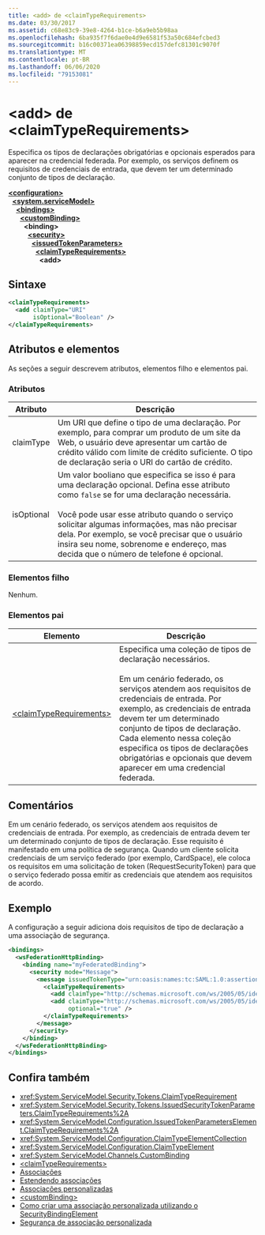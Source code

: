 ```yaml
---
title: <add> de <claimTypeRequirements>
ms.date: 03/30/2017
ms.assetid: c68e83c9-39e8-4264-b1ce-b6a9eb5b98aa
ms.openlocfilehash: 6ba935f7f6dae0e4d9e6581f53a50c684efcbed3
ms.sourcegitcommit: b16c00371ea06398859ecd157defc81301c9070f
ms.translationtype: MT
ms.contentlocale: pt-BR
ms.lasthandoff: 06/06/2020
ms.locfileid: "79153081"
---
```

# <a name="add-of-claimtyperequirements"></a>\<add> de \<claimTypeRequirements>
Especifica os tipos de declarações obrigatórias e opcionais esperados para aparecer na credencial federada. Por exemplo, os serviços definem os requisitos de credenciais de entrada, que devem ter um determinado conjunto de tipos de declaração.  
  
[**\<configuration>**](../configuration-element.md)\
&nbsp;&nbsp;[**\<system.serviceModel>**](system-servicemodel.md)\
&nbsp;&nbsp;&nbsp;&nbsp;[**\<bindings>**](bindings.md)\
&nbsp;&nbsp;&nbsp;&nbsp;&nbsp;&nbsp;[**\<customBinding>**](custombinding.md)\
&nbsp;&nbsp;&nbsp;&nbsp;&nbsp;&nbsp;&nbsp;&nbsp;**\<binding>**\
&nbsp;&nbsp;&nbsp;&nbsp;&nbsp;&nbsp;&nbsp;&nbsp;&nbsp;&nbsp;[**\<security>**](security-of-custombinding.md)\
&nbsp;&nbsp;&nbsp;&nbsp;&nbsp;&nbsp;&nbsp;&nbsp;&nbsp;&nbsp;&nbsp;&nbsp;[**\<issuedTokenParameters>**](issuedtokenparameters.md)\
&nbsp;&nbsp;&nbsp;&nbsp;&nbsp;&nbsp;&nbsp;&nbsp;&nbsp;&nbsp;&nbsp;&nbsp;&nbsp;&nbsp;[**\<claimTypeRequirements>**](claimtyperequirements-element.md)\
&nbsp;&nbsp;&nbsp;&nbsp;&nbsp;&nbsp;&nbsp;&nbsp;&nbsp;&nbsp;&nbsp;&nbsp;&nbsp;&nbsp;&nbsp;&nbsp;**\<add>**  
  
## <a name="syntax"></a>Sintaxe  
  
```xml  
<claimTypeRequirements>
  <add claimType="URI"
       isOptional="Boolean" />
</claimTypeRequirements>
```  
  
## <a name="attributes-and-elements"></a>Atributos e elementos  
 As seções a seguir descrevem atributos, elementos filho e elementos pai.  
  
### <a name="attributes"></a>Atributos  
  
|Atributo|Descrição|  
|---------------|-----------------|  
|claimType|Um URI que define o tipo de uma declaração. Por exemplo, para comprar um produto de um site da Web, o usuário deve apresentar um cartão de crédito válido com limite de crédito suficiente. O tipo de declaração seria o URI do cartão de crédito.|  
|isOptional|Um valor booliano que especifica se isso é para uma declaração opcional. Defina esse atributo como `false` se for uma declaração necessária.<br /><br /> Você pode usar esse atributo quando o serviço solicitar algumas informações, mas não precisar dela. Por exemplo, se você precisar que o usuário insira seu nome, sobrenome e endereço, mas decida que o número de telefone é opcional.|  
  
### <a name="child-elements"></a>Elementos filho  
 Nenhum.  
  
### <a name="parent-elements"></a>Elementos pai  
  
|Elemento|Descrição|  
|-------------|-----------------|  
|[\<claimTypeRequirements>](claimtyperequirements-element.md)|Especifica uma coleção de tipos de declaração necessários.<br /><br /> Em um cenário federado, os serviços atendem aos requisitos de credenciais de entrada. Por exemplo, as credenciais de entrada devem ter um determinado conjunto de tipos de declaração. Cada elemento nessa coleção especifica os tipos de declarações obrigatórias e opcionais que devem aparecer em uma credencial federada.|  
  
## <a name="remarks"></a>Comentários  
 Em um cenário federado, os serviços atendem aos requisitos de credenciais de entrada. Por exemplo, as credenciais de entrada devem ter um determinado conjunto de tipos de declaração. Esse requisito é manifestado em uma política de segurança. Quando um cliente solicita credenciais de um serviço federado (por exemplo, CardSpace), ele coloca os requisitos em uma solicitação de token (RequestSecurityToken) para que o serviço federado possa emitir as credenciais que atendem aos requisitos de acordo.  
  
## <a name="example"></a>Exemplo  
 A configuração a seguir adiciona dois requisitos de tipo de declaração a uma associação de segurança.  
  
```xml  
<bindings>
  <wsFederationHttpBinding>
    <binding name="myFederatedBinding">
      <security mode="Message">
        <message issuedTokenType="urn:oasis:names:tc:SAML:1.0:assertion">
          <claimTypeRequirements>
            <add claimType="http://schemas.microsoft.com/ws/2005/05/identity/claims/EmailAddress" />
            <add claimType="http://schemas.microsoft.com/ws/2005/05/identity/claims/UserName"
                 optional="true" />
          </claimTypeRequirements>
        </message>
      </security>
    </binding>
  </wsFederationHttpBinding>
</bindings>
```  
  
## <a name="see-also"></a>Confira também

- <xref:System.ServiceModel.Security.Tokens.ClaimTypeRequirement>
- <xref:System.ServiceModel.Security.Tokens.IssuedSecurityTokenParameters.ClaimTypeRequirements%2A>
- <xref:System.ServiceModel.Configuration.IssuedTokenParametersElement.ClaimTypeRequirements%2A>
- <xref:System.ServiceModel.Configuration.ClaimTypeElementCollection>
- <xref:System.ServiceModel.Configuration.ClaimTypeElement>
- <xref:System.ServiceModel.Channels.CustomBinding>
- [\<claimTypeRequirements>](claimtyperequirements-element.md)
- [Associações](../../../wcf/bindings.md)
- [Estendendo associações](../../../wcf/extending/extending-bindings.md)
- [Associações personalizadas](../../../wcf/extending/custom-bindings.md)
- [\<customBinding>](custombinding.md)
- [Como criar uma associação personalizada utilizando o SecurityBindingElement](../../../wcf/feature-details/how-to-create-a-custom-binding-using-the-securitybindingelement.md)
- [Segurança de associação personalizada](../../../wcf/samples/custom-binding-security.md)
